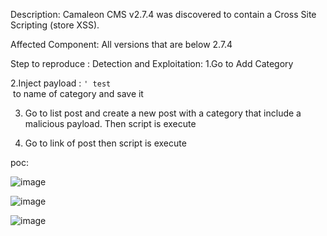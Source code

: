 Description:
Camaleon CMS v2.7.4 was discovered to contain a Cross Site Scripting (store XSS).

Affected Component:
All versions that are below 2.7.4

Step to reproduce :
Detection and Exploitation:
1.Go to Add Category 

2.Inject payload : <code>' test <img src="" onerror="alert(1)"></code>  to name of category and save it 

3. Go to list post and create a new post with a category that include a malicious payload. Then script is execute 

5. Go to link of post then script is execute 

poc:

![image](https://github.com/anh91/xss-camaleon-cms/assets/132877337/a16350d8-38a8-4713-84f4-99f3357696a5)

![image](https://github.com/anh91/xss-camaleon-cms/assets/132877337/70bfee2e-fed0-4e52-86f5-24d626dbccf4)

![image](https://github.com/anh91/xss-camaleon-cms/assets/132877337/522db051-3440-4178-b418-4e8f4daae3e9)


